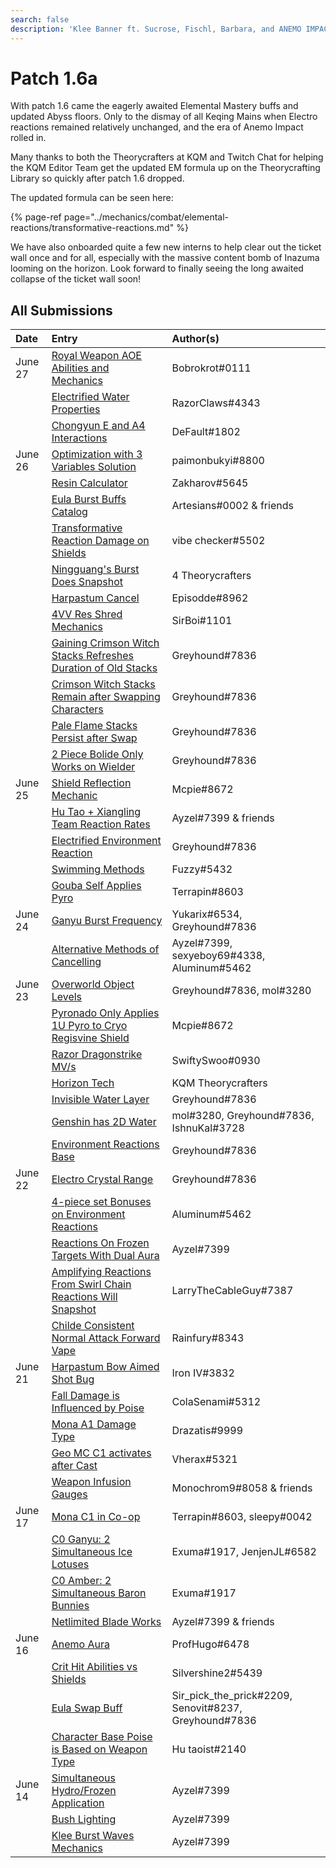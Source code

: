 ```yaml
---
search: false
description: 'Klee Banner ft. Sucrose, Fischl, Barbara, and ANEMO IMPACT'
---
```


# Patch 1.6a

With patch 1.6 came the eagerly awaited Elemental Mastery buffs and updated Abyss floors. Only to the dismay of all Keqing Mains when Electro reactions remained relatively unchanged, and the era of Anemo Impact rolled in.

Many thanks to both the Theorycrafters at KQM and Twitch Chat for helping the KQM Editor Team get the updated EM formula up on the Theorycrafting Library so quickly after patch 1.6 dropped. 

The updated formula can be seen here: 

{% page-ref page="../mechanics/combat/elemental-reactions/transformative-reactions.md" %}

We have also onboarded quite a few new interns to help clear out the ticket wall once and for all, especially with the massive content bomb of Inazuma looming on the horizon. Look forward to finally seeing the long awaited collapse of the ticket wall soon!

## All Submissions

| Date | Entry | Author\(s\) |
| :--- | :--- | :--- |
| June 27 | [Royal Weapon AOE Abilities and Mechanics](../../evidence/equipment/weapons.md#royal-series-aoe-abilities-and-mechanics) | Bobrokrot\#0111 |
|  | [Electrified Water Properties](../../evidence/mechanics/fluff/overworld.md#electrified-water-properties) | RazorClaws\#4343 |
|  | [Chongyun E and A4 Interactions](../../evidence/characters/cryo/chongyun.md#chongyun-e-and-a4-interactions) | DeFault\#1802 |
| June 26 | [Optimization with 3 Variables Solution](../../resources/links.md#miscellaneous) | paimonbukyi\#8800 |
|  | [Resin Calculator](../../resources/calculators.md#resin-calculator) | Zakharov\#5645 |
|  | [Eula Burst Buffs Catalog](../../evidence/characters/cryo/eula.md#eula-burst-buffs-catalog) | Artesians\#0002 & friends |
|  | [Transformative Reaction Damage on Shields](../../evidence/mechanics/enemies/enemy-shields.md#transformative-reaction-damage-on-shields) | vibe checker\#5502 |
|  | [Ningguang's Burst Does Snapshot](../../evidence/characters/geo/ningguang.md#ningguang-burst-does-snapshot) | 4 Theorycrafters |
|  | [Harpastum Cancel](../../evidence/mechanics/fluff/miscellaneous-entries.md#harpastum-cancel) | Episodde\#8962 |
|  | [4VV Res Shred Mechanics](../../evidence/equipment/artifacts.md#4pc-viridescent-venerer-res-shred-mechanics) | SirBoi\#1101 |
|  | [Gaining Crimson Witch Stacks Refreshes Duration of Old Stacks](../../evidence/equipment/artifacts.md#gaining-stacks-refreshes-the-duration-of-old-stacks) | Greyhound\#7836 |
|  | [Crimson Witch Stacks Remain after Swapping Characters](../../evidence/equipment/artifacts.md#crimson-witch-stacks-remain-after-swapping-characters) | Greyhound\#7836 |
|  | [Pale Flame Stacks Persist after Swap](../../evidence/equipment/artifacts.md#4pc-pale-flame-stacks-persist-after-swap) | Greyhound\#7836 |
|  | [2 Piece Bolide Only Works on Wielder](../../evidence/equipment/artifacts.md#2-piece-set-bonus-only-works-on-user) | Greyhound\#7836 |
| June 25 | [Shield Reflection Mechanic](../../evidence/mechanics/enemies/enemy-interactions.md#shield-reflection-mechanic) | Mcpie\#8672 |
|  | [Hu Tao + Xiangling Team Reaction Rates](../../evidence/characters/pyro/hu-tao.md#hutao-and-xiangling-vape) | Ayzel\#7399 & friends |
|  | [Electrified Environment Reaction](../../evidence/mechanics/fluff/overworld.md#electrified-environment-reaction) | Greyhound\#7836 |
|  | [Swimming Methods](../../evidence/mechanics/gameplay-mechanics/movement-and-physics.md#swimming-methods) | Fuzzy\#5432 |
|  | [Gouba Self Applies Pyro](../../evidence/characters/pyro/xiangling.md#guoba-self-applies-pyro) | Terrapin\#8603 |
| June 24 | [Ganyu Burst Frequency](../../evidence/characters/cryo/ganyu.md#ganyu-burst-frequency) | Yukarix\#6534, Greyhound\#7836 |
|  | [Alternative Methods of Cancelling](../../evidence/mechanics/fluff/miscellaneous-entries.md#cancelling-abilities) | Ayzel\#7399, sexyeboy69\#4338, Aluminum\#5462 |
| June 23 | [Overworld Object Levels](../../evidence/mechanics/fluff/overworld.md#overworld-entities-have-levels) | Greyhound\#7836, mol\#3280 |
|  | [Pyronado Only Applies 1U Pyro to Cryo Regisvine Shield](../../evidence/characters/pyro/xiangling.md#pyronado-only-applies-1u-to-cryo-regisvine-shield) | Mcpie\#8672 |
|  | [Razor Dragonstrike MV/s](../../evidence/characters/electro/razor.md#razor-dragonstrike-mv-s) | SwiftySwoo\#0930 |
|  | [Horizon Tech](../../evidence/mechanics/gameplay-mechanics/bugs.md#horizon-tech) | KQM Theorycrafters |
|  | [Invisible Water Layer](../../evidence/mechanics/fluff/overworld.md#invisible-water-layer) | Greyhound\#7836 |
|  | [Genshin has 2D Water](../../evidence/mechanics/fluff/overworld.md#genshin-has-2d-water) | mol\#3280, Greyhound\#7836, IshnuKal\#3728 |
|  | [Environment Reactions Base](../../evidence/mechanics/fluff/overworld.md#environment-reactions-base) | Greyhound\#7836 |
| June 22 | [Electro Crystal Range](../../evidence/mechanics/fluff/overworld.md#electro-crystal-range) | Greyhound\#7836 |
|  | [4-piece set Bonuses on Environment Reactions](../../evidence/mechanics/fluff/overworld.md#4-piece-set-bonuses-on-environment-reactions) | Aluminum\#5462 |
|  | [Reactions On Frozen Targets With Dual Aura](../../evidence/mechanics/combat/elemental-reactions/transformative-reactions.md#reactions-on-frozen-targets-with-dual-aura) | Ayzel\#7399 |
|  | [Amplifying Reactions From Swirl Chain Reactions Will Snapshot](../../evidence/mechanics/combat/elemental-reactions/transformative-reactions.md#amplifying-reactions-from-swirls-will-snapshot) | LarryTheCableGuy\#7387 |
|  | [Childe Consistent Normal Attack Forward Vape](../../evidence/characters/hydro/tartaglia.md#childe-consistent-normal-attack-forward-vape) | Rainfury\#8343 |
| June 21 | [Harpastum Bow Aimed Shot Bug](../../evidence/mechanics/gameplay-mechanics/bugs.md#aiming-harpastum) | Iron IV\#3832 |
|  | [Fall Damage is Influenced by Poise](../../evidence/mechanics/combat/poise.md#fall-damage-is-influenced-by-poise) | ColaSenami\#5312 |
|  | [Mona A1 Damage Type](../../evidence/characters/hydro/mona.md#a1-damage-type) | Drazatis\#9999 |
|  | [Geo MC C1 activates after Cast](../../evidence/characters/geo/traveler-geo.md#geo-mc-c1-activation-after-cast) | Vherax\#5321 |
|  | [Weapon Infusion Gauges](../../evidence/mechanics/gameplay-mechanics/weapon-infusion.md#weapon-gauges) | Monochrom9\#8058 & friends |
| June 17 | [Mona C1 in Co-op](../../evidence/characters/hydro/mona.md#c1-co-op-clarification) | Terrapin\#8603, sleepy\#0042 |
|  | [C0 Ganyu: 2 Simultaneous Ice Lotuses](../../evidence/characters/cryo/ganyu.md#c0-ganyu-2-simultaneous-ice-lotuses) | Exuma\#1917, JenjenJL\#6582 |
|  | [C0 Amber: 2 Simultaneous Baron Bunnies](../../evidence/characters/pyro/amber.md#c0-amber-2-simultaneous-baron-bunnies) | Exuma\#1917 |
|  | [Netlimited Blade Works](../../evidence/mechanics/gameplay-mechanics/bugs.md#netlimited-blade-works) | Ayzel\#7399 & friends |
| June 16 | [Anemo Aura](../../evidence/characters/anemo/jean.md#anemo-aura) | ProfHugo\#6478 |
|  | [Crit Hit Abilities vs Shields](../../evidence/mechanics/enemies/enemy-shields.md#critial-hit-triggered-abilities-interactions-with-shields) | Silvershine2\#5439 |
|  | [Eula Swap Buff](../../evidence/characters/cryo/eula.md#eula-swap-buff) | Sir\_pick\_the\_prick\#2209, Senovit\#8237, Greyhound\#7836 |
|  | [Character Base Poise is Based on Weapon Type](../../evidence/mechanics/combat/poise.md#character-base-poise-is-based-on-weapon-type) | Hu taoist\#2140 |
| June 14 | [Simultaneous Hydro/Frozen Application](../../evidence/mechanics/combat/elemental-reactions/transformative-reactions.md#simultaneous-hydro-frozen-application) | Ayzel\#7399 |
|  | [Bush Lighting](../../evidence/mechanics/fluff/miscellaneous-entries.md#bush-lighting) | Ayzel\#7399 |
|  | [Klee Burst Waves Mechanics](../../evidence/characters/pyro/klee.md#klee-burst-waves-mechanics) | Ayzel\#7399 |
